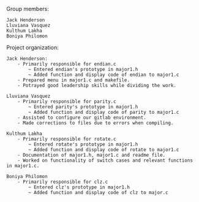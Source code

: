 Group members:

    Jack Henderson
    Lluviana Vasquez
    Kulthum Lakha
    Boniya Philomon

Project organization:

    Jack Henderson: 
        - Primarily responsible for endian.c
            ~ Entered endian's prototype in major1.h
            ~ Added function and display code of endian to major1.c  
        - Prepared menu in major1.c and makefile.
        - Potrayed good leadership skills while dividing the work.
        
    Lluviana Vasquez
        - Primarily responsible for parity.c
            ~ Entered parity's prototype in major1.h
            ~ Added function and display code of parity to major1.c
        - Assisted to configure our gitlab environment.
        - Made corrections to files due to errors when compiling.

    Kulthum Lakha
        - Primarily responsible for rotate.c
            ~ Entered rotate's prototype in major1.h 
            ~ Added function and display code of rotate to major1.c  
        - Documentation of major1.h, major1.c and readme file.
        - Worked on functionality of switch cases and relevant functions in major1.c.

    Boniya Philomon
        - Primarily responsible for clz.c
            ~ Entered clz's prototype in major1.h
            ~ Added function and display code of clz to major.c
